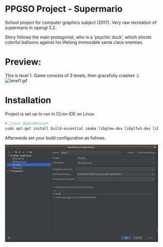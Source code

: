 # PPGSO Project - Supermario 

School project for computer graphics subject (2017).
Very raw recreation of supermario in opengl 3.2.

Story follows the main protagonist, who is a 'psychic duck', which shoots colorful balloons against his lifelong immovable santa claus enemies. 

# Preview:
This is level 1. Game consists of 3 levels, then gracefully crashes :). 
![level1.gif](doc/level1.gif)

# Installation

Project is set up to run in CLion IDE on Linux.

```bash
# Linux dependencies
sudo apt-get install build-essential cmake libglew-dev libglfw3-dev libglm-dev
```
Afterwards set your build configuration as follows.

![conf.png](doc/conf.png)


